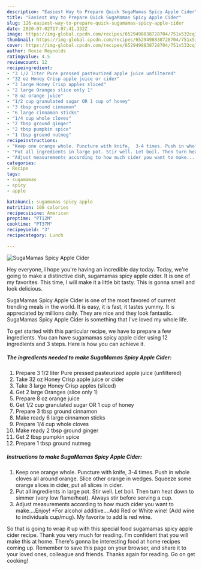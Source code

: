 ```yaml
---
description: "Easiest Way to Prepare Quick SugaMamas Spicy Apple Cider"
title: "Easiest Way to Prepare Quick SugaMamas Spicy Apple Cider"
slug: 126-easiest-way-to-prepare-quick-sugamamas-spicy-apple-cider
date: 2020-07-02T17:07:41.332Z
image: https://img-global.cpcdn.com/recipes/6529498838728704/751x532cq70/sugamamas-spicy-apple-cider-recipe-main-photo.jpg
thumbnail: https://img-global.cpcdn.com/recipes/6529498838728704/751x532cq70/sugamamas-spicy-apple-cider-recipe-main-photo.jpg
cover: https://img-global.cpcdn.com/recipes/6529498838728704/751x532cq70/sugamamas-spicy-apple-cider-recipe-main-photo.jpg
author: Roxie Reynolds
ratingvalue: 4.5
reviewcount: 12
recipeingredient:
- "3 1/2 liter Pure pressed pasteurized apple juice unfiltered"
- "32 oz Honey Crisp apple juice or cider"
- "3 large Honey Crisp apples sliced"
- "2 large Oranges slice only 1"
- "8 oz orange juice"
- "1/2 cup granulated sugar OR 1 cup of honey"
- "3 tbsp ground cinnamon"
- "6 large cinnamon sticks"
- "1/4 cup whole cloves"
- "2 tbsp ground ginger"
- "2 tbsp pumpkin spice"
- "1 tbsp ground nutmeg"
recipeinstructions:
- "Keep one orange whole. Puncture with knife,  3-4 times. Push in whole cloves all around orange. Slice other orange in wedges. Squeeze some orange slices in cider, put all slices in cider."
- "Put all ingredients in large pot. Stir well. Let boil. Then turn heat down to simmer (very low flame/heat). Always stir before serving a cup."
- "Adjust measurements according to how much cider you want to make....Enjoy! *For alcohol additive....Add Red or White wine! (Add wine to individuals cup/mug). My favorite to add is red wine."
categories:
- Recipe
tags:
- sugamamas
- spicy
- apple

katakunci: sugamamas spicy apple 
nutrition: 108 calories
recipecuisine: American
preptime: "PT12M"
cooktime: "PT37M"
recipeyield: "3"
recipecategory: Lunch

---
```



![SugaMamas Spicy Apple Cider](https://img-global.cpcdn.com/recipes/6529498838728704/751x532cq70/sugamamas-spicy-apple-cider-recipe-main-photo.jpg)

Hey everyone, I hope you're having an incredible day today. Today, we're going to make a distinctive dish, sugamamas spicy apple cider. It is one of my favorites. This time, I will make it a little bit tasty. This is gonna smell and look delicious.

SugaMamas Spicy Apple Cider is one of the most favored of current trending meals in the world. It is easy, it is fast, it tastes yummy. It is appreciated by millions daily. They are nice and they look fantastic. SugaMamas Spicy Apple Cider is something that I've loved my whole life.




To get started with this particular recipe, we have to prepare a few ingredients. You can have sugamamas spicy apple cider using 12 ingredients and 3 steps. Here is how you can achieve it.

##### The ingredients needed to make SugaMamas Spicy Apple Cider:

1. Prepare 3 1/2 liter Pure pressed pasteurized apple juice (unfiltered)
1. Take 32 oz Honey Crisp apple juice or cider
1. Take 3 large Honey Crisp apples (sliced)
1. Get 2 large Oranges (slice only 1)
1. Prepare 8 oz orange juice
1. Get 1/2 cup granulated sugar OR 1 cup of honey
1. Prepare 3 tbsp ground cinnamon
1. Make ready 6 large cinnamon sticks
1. Prepare 1/4 cup whole cloves
1. Make ready 2 tbsp ground ginger
1. Get 2 tbsp pumpkin spice
1. Prepare 1 tbsp ground nutmeg




##### Instructions to make SugaMamas Spicy Apple Cider:

1. Keep one orange whole. Puncture with knife,  3-4 times. Push in whole cloves all around orange. Slice other orange in wedges. Squeeze some orange slices in cider, put all slices in cider.
1. Put all ingredients in large pot. Stir well. Let boil. Then turn heat down to simmer (very low flame/heat). Always stir before serving a cup.
1. Adjust measurements according to how much cider you want to make....Enjoy! *For alcohol additive....Add Red or White wine! (Add wine to individuals cup/mug). My favorite to add is red wine.




So that is going to wrap it up with this special food sugamamas spicy apple cider recipe. Thank you very much for reading. I'm confident that you will make this at home. There's gonna be interesting food at home recipes coming up. Remember to save this page on your browser, and share it to your loved ones, colleague and friends. Thanks again for reading. Go on get cooking!
